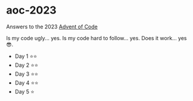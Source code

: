 # aoc-2023
Answers to the 2023 [Advent of Code](https://adventofcode.com/)

Is my code ugly... yes.
Is my code hard to follow... yes.
Does it work... yes 😎.

- Day 1 ⭐️⭐️
- Day 2 ⭐️⭐️
- Day 3 ⭐️⭐️
- Day 4 ⭐️⭐️
- Day 5 ⭐️
